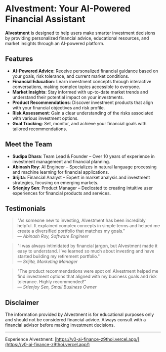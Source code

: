 # AIvestment: Your AI-Powered Financial Assistant

**AIvestment** is designed to help users make smarter investment decisions by providing personalized financial advice, educational resources, and market insights through an AI-powered platform.

## Features

- **AI-Powered Advice**: Receive personalized financial guidance based on your goals, risk tolerance, and current market conditions.
- **Financial Education**: Learn investment concepts through interactive conversations, making complex topics accessible to everyone.
- **Market Insights**: Stay informed with up-to-date market trends and understand their potential impact on your investments.
- **Product Recommendations**: Discover investment products that align with your financial objectives and risk profile.
- **Risk Assessment**: Gain a clear understanding of the risks associated with various investment options.
- **Goal Tracking**: Set, monitor, and achieve your financial goals with tailored recommendations.

## Meet the Team

- **Sudipa Dhara**: Team Lead & Founder – Over 10 years of experience in investment management and financial planning.
- **Abinash Roy**: AI Engineer – Specializes in natural language processing and machine learning for financial applications.
- **Srijita**: Financial Analyst – Expert in market analysis and investment strategies, focusing on emerging markets.
- **Srienjoy Sen**: Product Manager – Dedicated to creating intuitive user experiences for financial products and services.

## Testimonials

> "As someone new to investing, AIvestment has been incredibly helpful. It explained complex concepts in simple terms and helped me create a diversified portfolio that matches my goals."  
> — *Abinash Roy, Software Engineer*

> "I was always intimidated by financial jargon, but AIvestment made it easy to understand. I've learned so much about investing and have started building my retirement portfolio."  
> — *Srijita, Marketing Manager*

> "The product recommendations were spot on! AIvestment helped me find investment options that aligned with my business goals and risk tolerance. Highly recommended!"  
> — *Srienjoy Sen, Small Business Owner*

## Disclaimer

The information provided by AIvestment is for educational purposes only and should not be considered financial advice. Always consult with a financial advisor before making investment decisions.

---

Experience AIvestment: [https://v0-ai-finance-z9thoi.vercel.app/](https://v0-ai-finance-z9thoi.vercel.app/)
